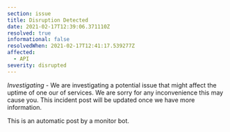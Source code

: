 ```yaml
---
section: issue
title: Disruption Detected
date: 2021-02-17T12:39:06.371110Z
resolved: true
informational: false
resolvedWhen: 2021-02-17T12:41:17.539277Z
affected:
  - API
severity: disrupted
---
```

*Investigating* - We are investigating a potential issue that might affect the uptime of one our of services. We are sorry for any inconvenience this may cause you. This incident post will be updated once we have more information.

This is an automatic post by a monitor bot.
        